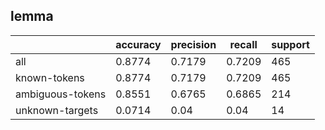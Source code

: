 
## lemma

|                  | accuracy | precision | recall | support |
|------------------|----------|-----------|--------|---------|
| all              | 0.8774   | 0.7179    | 0.7209 | 465     |
| known-tokens     | 0.8774   | 0.7179    | 0.7209 | 465     |
| ambiguous-tokens | 0.8551   | 0.6765    | 0.6865 | 214     |
| unknown-targets  | 0.0714   | 0.04      | 0.04   | 14      |

